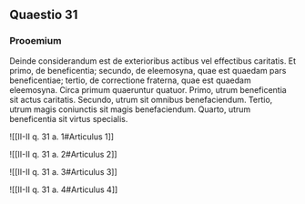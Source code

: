 ## Quaestio 31

### Prooemium

Deinde considerandum est de exterioribus actibus vel effectibus caritatis. Et primo, de beneficentia; secundo, de eleemosyna, quae est quaedam pars beneficentiae; tertio, de correctione fraterna, quae est quaedam eleemosyna. Circa primum quaeruntur quatuor. Primo, utrum beneficentia sit actus caritatis. Secundo, utrum sit omnibus benefaciendum. Tertio, utrum magis coniunctis sit magis benefaciendum. Quarto, utrum beneficentia sit virtus specialis.

![[II-II q. 31 a. 1#Articulus 1]]

![[II-II q. 31 a. 2#Articulus 2]]

![[II-II q. 31 a. 3#Articulus 3]]

![[II-II q. 31 a. 4#Articulus 4]]

